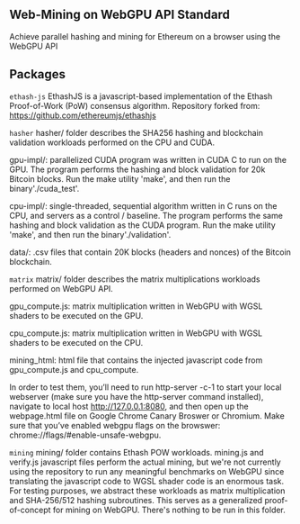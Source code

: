 ## Web-Mining on WebGPU API Standard
Achieve parallel hashing and mining for Ethereum on a browser using the WebGPU API 

## Packages
```ethash-js```
EthashJS is a javascript-based implementation of the Ethash Proof-of-Work (PoW) consensus algorithm. 
Repository forked from: https://github.com/ethereumjs/ethashjs

```hasher```
hasher/ folder describes the SHA256 hashing and blockchain validation workloads performed on the CPU and CUDA.

gpu-impl/: parallelized CUDA program was written in CUDA C to run on the GPU. The program performs the hashing and block validation for 20k Bitcoin blocks. Run the make utility 'make', and then run the binary'./cuda_test'. 

cpu-impl/: single-threaded, sequential algorithm written in C runs on the CPU, and servers as a control / baseline. The program performs the same hashing and block validation as the CUDA program. Run the make utility 'make', and then run the binary'./validation'. 

data/: .csv files that contain 20K blocks (headers and nonces) of the Bitcoin blockchain.

```matrix```
matrix/ folder describes the matrix multiplications workloads performed on WebGPU API. 

gpu_compute.js: matrix multiplication written in WebGPU with WGSL shaders to be executed on the GPU.

cpu_compute.js: matrix multiplication written in WebGPU with WGSL shaders to be executed on the CPU.

mining_html: html file that contains the injected javascript code from gpu_compute.js and cpu_compute.

In order to test them, you’ll need to run http-server -c-1 to start your local webserver (make sure you have the http-server command installed), navigate to local host http://127.0.0.1:8080, and then open up the webpage.html file on Google Chrome Canary Broswer or Chromium. Make sure that you’ve enabled webgpu flags on the browswer: chrome://flags/#enable-unsafe-webgpu.

```mining```
mining/ folder contains Ethash POW workloads. mining.js and verify.js javascript files perform the actual mining, but we're not currently using the repository to run any meaningful benchmarks on WebGPU since translating the javascript code to WGSL shader code is an enormous task. For testing purposes, we abstract these workloads as matrix multiplication and SHA-256/512 hashing subroutines. This serves as a generalized proof-of-concept for mining on WebGPU. There's nothing to be run in this folder. 
